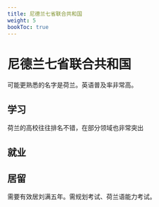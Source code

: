 ```yaml
---
title: 尼德兰七省联合共和国
weight: 5
bookToc: true
---
```


# 尼德兰七省联合共和国

可能更熟悉的名字是荷兰。英语普及率非常高。

## 学习

荷兰的高校往往排名不错，在部分领域也非常突出


## 就业



## 居留

需要有效居刘满五年。需规划考试、荷兰语能力考试。